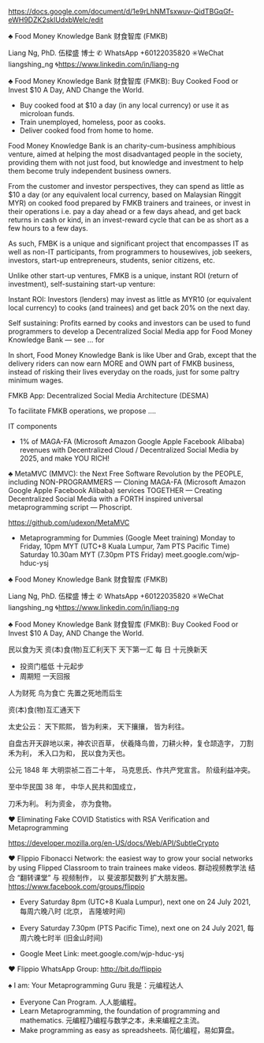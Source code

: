 https://docs.google.com/document/d/1e9rLhNMTsxwuv-QidTBGqGf-eWH9DZK2sklUdxbWelc/edit

♣  Food Money Knowledge Bank 财食智库 (FMKB)

Liang Ng, PhD. 伍樑盛 博士
✆ WhatsApp +60122035820
✳️WeChat liangshing_ng
🌀https://www.linkedin.com/in/liang-ng


♣  Food Money Knowledge Bank 财食智库 (FMKB): Buy Cooked Food or Invest $10 A Day, AND Change the World.

- Buy cooked food at $10 a day (in any local currency) or use it as microloan funds.
- Train unemployed, homeless, poor as cooks.
- Deliver cooked food from home to home.

Food Money Knowledge Bank is an charity-cum-business amphibious venture, aimed at helping the most disadvantaged people in the society, providing them with not just food, but knowledge and investment to help them become truly independent business owners.

From the customer and investor perspectives, they can 
spend as little as $10 a day (or any equivalent local currency, based on Malaysian Ringgit MYR) on cooked food prepared by FMKB trainers and trainees, or 
invest in their operations i.e. pay a day ahead or a few days ahead, and get back returns in cash or kind, in an invest-reward cycle that can be as short as a few hours to a few days.

As such, FMBK is a unique and significant project that encompasses  IT as well as non-IT participants, from programmers to housewives, job seekers, investors, start-up entrepreneurs, students, senior citizens, etc.

Unlike other start-up ventures, FMKB is a unique, instant ROI (return of investment), self-sustaining start-up venture:

Instant ROI: Investors (lenders) may invest as little as MYR10 (or equivalent local currency) to cooks (and trainees) and get back 20% on the next day.

Self sustaining: Profits earned by cooks and investors can be used to fund programmers to develop a Decentralized Social Media app for Food Money Knowledge Bank — see … for 


In short, Food Money Knowledge Bank is like Uber and Grab, except that the delivery riders can now earn MORE and OWN part of FMKB business, instead of  risking their lives everyday on the roads, just for some paltry minimum wages.


FMKB App: Decentralized Social Media Architecture (DESMA)

To facilitate FMKB operations, we propose ….

IT components

- 1% of MAGA-FA (Microsoft Amazon Google Apple Facebook Alibaba) revenues with Decentralized Cloud / Decentralized Social Media by 2025, and make YOU RICH!

♣ MetaMVC (MMVC): the Next Free Software Revolution by the PEOPLE, including NON-PROGRAMMERS — Cloning MAGA-FA (Microsoft Amazon Google Apple Facebook Alibaba) services TOGETHER — Creating Decentralized Social Media with a FORTH inspired universal metaprogramming script — Phoscript.

https://github.com/udexon/MetaMVC

- Metaprogramming for Dummies (Google Meet training)
Monday to Friday, 10pm MYT (UTC+8 Kuala Lumpur, 7am PTS Pacific Time)
Saturday 10.30am MYT (7.30pm PTS Friday)
meet.google.com/wjp-hduc-ysj



♣  Food Money Knowledge Bank 财食智库 (FMKB)

Liang Ng, PhD. 伍樑盛 博士
✆ WhatsApp +60122035820
✳️WeChat liangshing_ng
🌀https://www.linkedin.com/in/liang-ng


♣  Food Money Knowledge Bank 财食智库 (FMKB): Buy Cooked Food or Invest $10 A Day, AND Change the World.


民以食为天 资(本)食(物)互汇利天下
天下第一汇 每      日      十元换新天
- 投资门槛低 十元起步
- 周期短 一天回报

人为财死 鸟为食亡 先置之死地而后生

资(本)食(物)互汇通天下

太史公云： 天下熙熙， 皆为利来， 天下攘攘， 皆为利往。

自盘古开天辟地以来，神农识百草， 伏羲降鸟兽，刀耕火种，复仓颉造字，
刀割禾为利， 禾入口为和， 民以食为天也。

公元 1848 年 大明崇祯二百二十年， 马克思氏、作共产党宣言。 阶级利益冲突。

至中华民国 38 年， 中华人民共和国成立， 
 
刀禾为利。 利为资金， 亦为食物。



♥ Eliminating Fake COVID Statistics with RSA Verification and Metaprogramming

https://developer.mozilla.org/en-US/docs/Web/API/SubtleCrypto


♥ Flippio Fibonacci Network: the easiest way to grow your social networks by using Flipped Classroom to train trainees make videos. 
群动视频教学法 结合 “翻转课堂” 与 视频制作， 以 斐波那契数列 扩大朋友圈。
https://www.facebook.com/groups/flippio

- Every Saturday 8pm (UTC+8 Kuala Lumpur), next one on 24 July 2021, 
每周六晚八时 (北京， 吉隆坡时间)

- Every Saturday 7.30pm (PTS Pacific Time), next one on 24 July 2021, 
每周六晚七时半 (旧金山时间)

- Google Meet Link: meet.google.com/wjp-hduc-ysj

♥ Flippio WhatsApp Group:
http://bit.do/flippio

♠ I am: Your Metaprogramming Guru 
我是：元编程达人
- Everyone Can Program. 人人能编程。
- Learn Metaprogramming, the foundation of programming and mathematics. 元编程乃编程与数学之本，未来编程之主流。
- Make programming as easy as spreadsheets.  简化编程，易如算盘。



